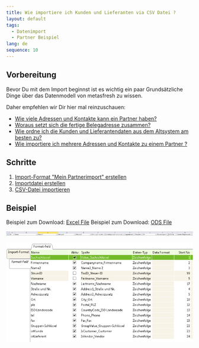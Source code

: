 ```yaml
---
title: Wie importiere ich Kunden und Lieferanten via CSV Datei ?
layout: default
tags:
  - Datenimport
  - Partner Beispiel
lang: de
sequence: 10
---
```

## Vorbereitung
Bevor Du mit dem Import beginnst ist es wichtig ein paar Grundsätzliche Dinge über das Datenmodell von metasfresh zu wissen.

Daher empfehlen wir Dir hier mal reinzuschauen:

- [Wie viele Adressen und Kontakte kann ein Partner haben?](Wie_viele_Adressen_und_Kontakte_kann_ein_Partner_haben)
- [Woraus setzt sich die fertige Belegadresse zusammen?](Woraus_setzt_sich_die_fertige_Belegadresse_zusammen)
- [Wie ordne ich die Kunden und Lieferantendaten aus dem Altsystem am besten zu?](Wie_ordne_ich_die_Kunden_und_Lieferantendaten_aus_dem_Altsystem_am_besten_zu)
- [Wie importiere ich mehrere Adressen und Kontakte zu einem Partner ?](Wie_importiere_ich_mehrere_Adressen_und_Kontakte_zu_einem_Partner)

## Schritte

1. [Import-Format "Mein Partnerimport" erstellen](Wie_definiere_ich_ein_Importformat) 
1. [Importdatei erstellen](Wie_erstelle_ich_eine_Importdatei)
1. [CSV-Datei importieren](Wie_importiere_ich_eine_CSV_Datei)


## Beispiel

Beispiel zum Download: [Excel File](../files/Partner_Import_Vorlage.xlsx)
Beispiel zum Download: [ODS File](../files/Partner_Import_Vorlage.ods)


![img](../images/de_excel_spalten.png)


![img](../images/de_importformat.png)
